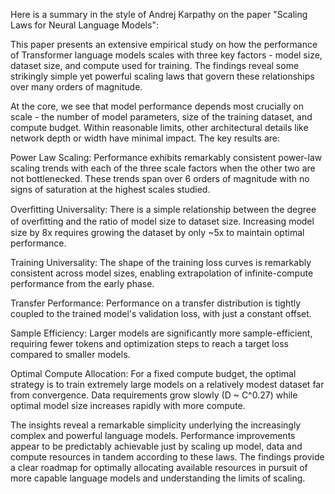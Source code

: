 Here is a summary in the style of Andrej Karpathy on the paper "Scaling Laws for Neural Language Models":

This paper presents an extensive empirical study on how the performance of Transformer language models scales with three key factors - model size, dataset size, and compute used for training. The findings reveal some strikingly simple yet powerful scaling laws that govern these relationships over many orders of magnitude.

At the core, we see that model performance depends most crucially on scale - the number of model parameters, size of the training dataset, and compute budget. Within reasonable limits, other architectural details like network depth or width have minimal impact. The key results are:

Power Law Scaling: Performance exhibits remarkably consistent power-law scaling trends with each of the three scale factors when the other two are not bottlenecked. These trends span over 6 orders of magnitude with no signs of saturation at the highest scales studied.

Overﬁtting Universality: There is a simple relationship between the degree of overﬁtting and the ratio of model size to dataset size. Increasing model size by 8x requires growing the dataset by only ~5x to maintain optimal performance.

Training Universality: The shape of the training loss curves is remarkably consistent across model sizes, enabling extrapolation of infinite-compute performance from the early phase.

Transfer Performance: Performance on a transfer distribution is tightly coupled to the trained model's validation loss, with just a constant offset.

Sample Efficiency: Larger models are significantly more sample-efficient, requiring fewer tokens and optimization steps to reach a target loss compared to smaller models.

Optimal Compute Allocation: For a fixed compute budget, the optimal strategy is to train extremely large models on a relatively modest dataset far from convergence. Data requirements grow slowly (D ~ C^0.27) while optimal model size increases rapidly with more compute.

The insights reveal a remarkable simplicity underlying the increasingly complex and powerful language models. Performance improvements appear to be predictably achievable just by scaling up model, data and compute resources in tandem according to these laws. The findings provide a clear roadmap for optimally allocating available resources in pursuit of more capable language models and understanding the limits of scaling.